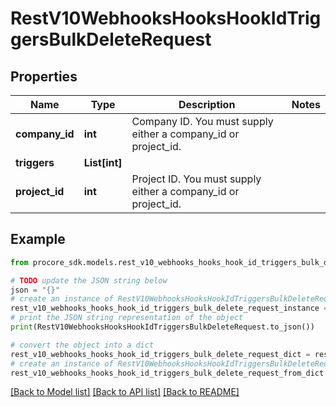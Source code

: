 # RestV10WebhooksHooksHookIdTriggersBulkDeleteRequest


## Properties

Name | Type | Description | Notes
------------ | ------------- | ------------- | -------------
**company_id** | **int** | Company ID. You must supply either a company_id or project_id. | 
**triggers** | **List[int]** |  | 
**project_id** | **int** | Project ID. You must supply either a company_id or project_id. | 

## Example

```python
from procore_sdk.models.rest_v10_webhooks_hooks_hook_id_triggers_bulk_delete_request import RestV10WebhooksHooksHookIdTriggersBulkDeleteRequest

# TODO update the JSON string below
json = "{}"
# create an instance of RestV10WebhooksHooksHookIdTriggersBulkDeleteRequest from a JSON string
rest_v10_webhooks_hooks_hook_id_triggers_bulk_delete_request_instance = RestV10WebhooksHooksHookIdTriggersBulkDeleteRequest.from_json(json)
# print the JSON string representation of the object
print(RestV10WebhooksHooksHookIdTriggersBulkDeleteRequest.to_json())

# convert the object into a dict
rest_v10_webhooks_hooks_hook_id_triggers_bulk_delete_request_dict = rest_v10_webhooks_hooks_hook_id_triggers_bulk_delete_request_instance.to_dict()
# create an instance of RestV10WebhooksHooksHookIdTriggersBulkDeleteRequest from a dict
rest_v10_webhooks_hooks_hook_id_triggers_bulk_delete_request_from_dict = RestV10WebhooksHooksHookIdTriggersBulkDeleteRequest.from_dict(rest_v10_webhooks_hooks_hook_id_triggers_bulk_delete_request_dict)
```
[[Back to Model list]](../README.md#documentation-for-models) [[Back to API list]](../README.md#documentation-for-api-endpoints) [[Back to README]](../README.md)


